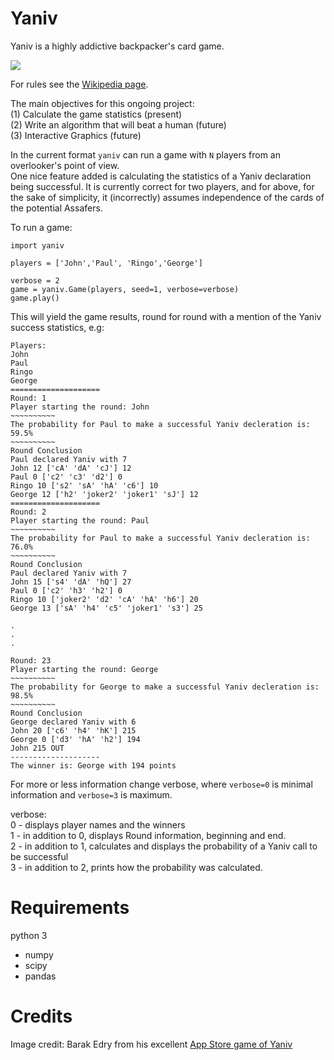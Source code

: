 # Yaniv
Yaniv is a highly addictive backpacker's card game. 

![](https://pbs.twimg.com/profile_images/1265531457/kaka_400x400.png)

For rules see the [Wikipedia page](https://en.wikipedia.org/wiki/Yaniv_(card_game)).


The main objectives for this ongoing project:     
(1) Calculate the game statistics (present)    
(2) Write an algorithm that will beat a human (future)     
(3) Interactive Graphics (future)     

In the current format `yaniv` can run a game with `N` players from an overlooker's point of view.  
One nice feature added is calculating the statistics of a Yaniv declaration being successful. 
It is currently correct for two players, and for above, for the sake of simplicity, it (incorrectly) assumes independence of the cards of the potential Assafers. 

To run a game:
```python3
import yaniv

players = ['John','Paul', 'Ringo','George']

verbose = 2
game = yaniv.Game(players, seed=1, verbose=verbose)
game.play()
```

This will yield the game results, round for round with a mention of the Yaniv success statistics, e.g:

```
Players:
John
Paul
Ringo
George
====================
Round: 1
Player starting the round: John
~~~~~~~~~~
The probability for Paul to make a successful Yaniv decleration is: 59.5%
~~~~~~~~~~
Round Conclusion
Paul declared Yaniv with 7
John 12 ['cA' 'dA' 'cJ'] 12
Paul 0 ['c2' 'c3' 'd2'] 0
Ringo 10 ['s2' 'sA' 'hA' 'c6'] 10
George 12 ['h2' 'joker2' 'joker1' 'sJ'] 12
====================
Round: 2
Player starting the round: Paul
~~~~~~~~~~
The probability for Paul to make a successful Yaniv decleration is: 76.0%
~~~~~~~~~~
Round Conclusion
Paul declared Yaniv with 7
John 15 ['s4' 'dA' 'hQ'] 27
Paul 0 ['c2' 'h3' 'h2'] 0
Ringo 10 ['joker2' 'd2' 'cA' 'hA' 'h6'] 20
George 13 ['sA' 'h4' 'c5' 'joker1' 's3'] 25

.
.
.

Round: 23
Player starting the round: George
~~~~~~~~~~
The probability for George to make a successful Yaniv decleration is: 98.5%
~~~~~~~~~~
Round Conclusion
George declared Yaniv with 6
John 20 ['c6' 'h4' 'hK'] 215
George 0 ['d3' 'hA' 'h2'] 194
John 215 OUT
--------------------
The winner is: George with 194 points

```

For more or less information change verbose, where `verbose=0` is minimal information and `verbose=3` is maximum.


verbose:  
0 - displays player names and the winners  
1 - in addition to 0, displays Round information, beginning and end.  
2 - in addition to 1, calculates and displays the probability of a Yaniv call to be successful  
3 - in addition to 2, prints how the probability was calculated.

# Requirements 
python 3

* numpy 
* scipy  
* pandas


# Credits 
Image credit: Barak Edry from his excellent [App Store game of Yaniv](https://itunes.apple.com/gb/app/yaniv/id397614908?mt=8)

